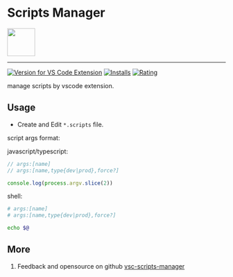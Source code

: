 # Scripts Manager

<img height="64px" src="https://cdn.jsdelivr.net/gh/saber2pr/MyWeb@master/resource/image/vsc-scripts-manager.png" />

---

[![Version for VS Code Extension](https://vsmarketplacebadge.apphb.com/version-short/saber2pr.scripts-manager.svg?logo=visual-studio-code)](https://marketplace.visualstudio.com/items?itemName=saber2pr.scripts-manager) [![Installs](https://vsmarketplacebadge.apphb.com/installs/saber2pr.scripts-manager.svg)](https://marketplace.visualstudio.com/items?itemName=saber2pr.scripts-manager) [![Rating](https://vsmarketplacebadge.apphb.com/rating/saber2pr.scripts-manager.svg)](https://marketplace.visualstudio.com/items?itemName=saber2pr.scripts-manager)

manage scripts by vscode extension.

## Usage

- Create and Edit `*.scripts` file.

script args format:

javascript/typescript:

```js
// args:[name]
// args:[name,type{dev|prod},force?]

console.log(process.argv.slice(2))
```

shell:

```sh
# args:[name]
# args:[name,type{dev|prod},force?]

echo $@
```

## More

1. Feedback and opensource on github [vsc-scripts-manager](https://github.com/Saber2pr/vsc-scripts-manager)
